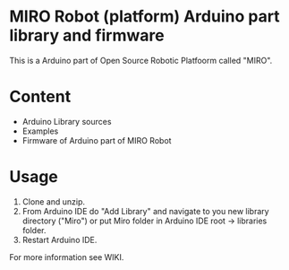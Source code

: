 # MIRO Robot (platform) Arduino part library and firmware
This is a Arduino part of Open Source Robotic Platfoorm called "MIRO".

# Content
- Arduino Library sources
- Examples
- Firmware of Arduino part of MIRO Robot

# Usage
1. Clone and unzip.
2. From Arduino IDE do "Add Library" and navigate to you new library directory ("Miro") or put Miro folder in Arduino IDE root -> libraries folder.
3. Restart Arduino IDE.

For more information see WIKI.
